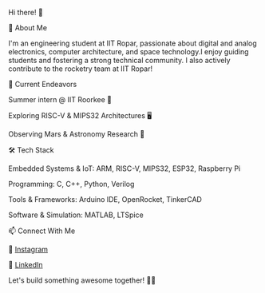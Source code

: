 Hi there! 👋

🚀 About Me

I'm an engineering student at IIT Ropar, passionate about digital and analog electronics, computer architecture, and space technology.I enjoy guiding students and fostering a strong technical community. I also actively contribute to the rocketry team at IIT Ropar!

🔭 Current Endeavors

Summer intern @ IIT Roorkee 🏫

Exploring RISC-V & MIPS32 Architectures 🖥️

Observing Mars & Astronomy Research 🔭

🛠️ Tech Stack

Embedded Systems & IoT: ARM, RISC-V, MIPS32, ESP32, Raspberry Pi

Programming: C, C++, Python, Verilog

Tools & Frameworks: Arduino IDE, OpenRocket, TinkerCAD

Software & Simulation: MATLAB, LTSpice

📫 Connect With Me

📌 [Instagram](https://www.instagram.com/rahulshrmaxx/)

📌 [LinkedIn](https://www.linkedin.com/in/rahul-sharma-7b38832b0/)

Let's build something awesome together! 🚀✨



<!---
Rahulsharma14916/Rahulsharma14916 is a ✨ special ✨ repository because its `README.md` (this file) appears on your GitHub profile.
You can click the Preview link to take a look at your changes.
--->
